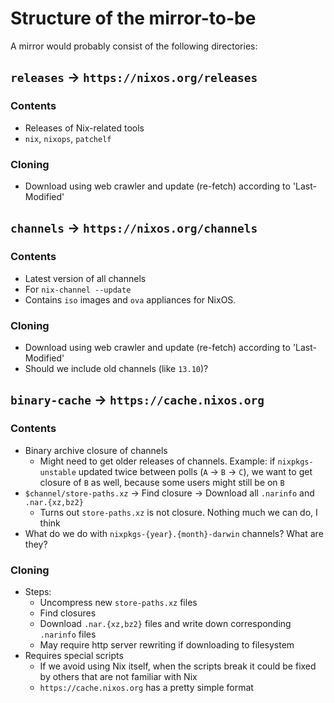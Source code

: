 # Structure of the mirror-to-be

A mirror would probably consist of the following directories:

## `releases` &rarr; `https://nixos.org/releases`

### Contents

- Releases of Nix-related tools
- `nix`, `nixops`, `patchelf`

### Cloning

- Download using web crawler and update (re-fetch) according to 'Last-Modified'

## `channels` &rarr; `https://nixos.org/channels`

### Contents

- Latest version of all channels
- For `nix-channel --update`
- Contains `iso` images and `ova` appliances for NixOS.

### Cloning

- Download using web crawler and update (re-fetch) according to 'Last-Modified'
- Should we include old channels (like `13.10`)?

## `binary-cache` &rarr; `https://cache.nixos.org`

### Contents

- Binary archive closure of channels
  - Might need to get older releases of channels. Example: if `nixpkgs-unstable` updated twice between polls (`A` &rarr; `B` &rarr; `C`), we want to get closure of `B` as well, because some users might still be on `B`
- `$channel/store-paths.xz` &rarr; Find closure &rarr; Download all `.narinfo` and `.nar.{xz,bz2}`
  - Turns out `store-paths.xz` is not closure. Nothing much we can do, I think
- What do we do with `nixpkgs-{year}.{month}-darwin` channels? What are they?

### Cloning

- Steps:
  - Uncompress new `store-paths.xz` files
  - Find closures
  - Download `.nar.{xz,bz2}` files and write down corresponding `.narinfo` files
  - May require http server rewriting if downloading to filesystem
- Requires special scripts
  - If we avoid using Nix itself, when the scripts break it could be fixed by others that are not familiar with Nix
  - `https://cache.nixos.org` has a pretty simple format
